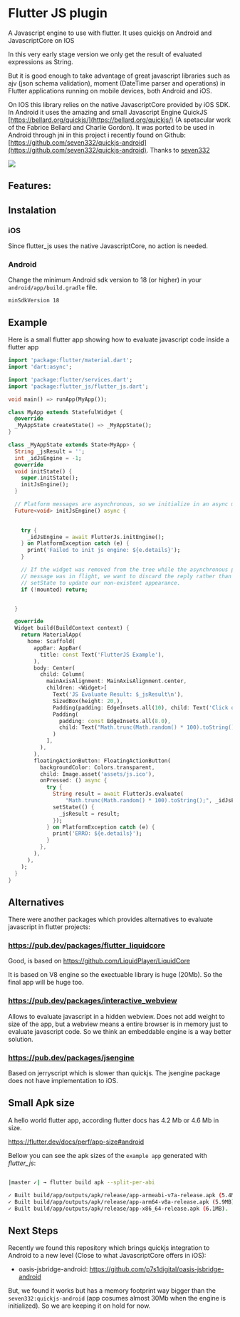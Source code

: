 # Flutter JS plugin

A Javascript engine to use with flutter. It uses quickjs on Android and JavascriptCore on IOS


In this very early stage version we only get the result of evaluated expressions as String.

But it is good enough to take advantage of great javascript libraries such as ajv (json schema validation), moment (DateTime parser and operations) in Flutter applications running on mobile devices, both Android and iOS.

On IOS this library relies on the native JavascriptCore provided by iOS SDK. In Android it uses the amazing and small Javascript Engine QuickJS [https://bellard.org/quickjs/](https://bellard.org/quickjs/) (A spetacular work of the Fabrice Bellard and Charlie Gordon). It was ported to be used in Android through jni in this project i recently found on Github: [https://github.com/seven332/quickjs-android](https://github.com/seven332/quickjs-android). Thanks to [seven332](https://github.com/seven332)



![](doc/flutter_js.png)


## Features:

## Instalation

### iOS

Since flutter_js uses the native JavascriptCore, no action is needed.

### Android

Change the minimum Android sdk version to 18 (or higher) in your `android/app/build.gradle` file.

```
minSdkVersion 18
```


## Example

Here is a small flutter app showing how to evaluate javascript code inside a flutter app



```dart
import 'package:flutter/material.dart';
import 'dart:async';

import 'package:flutter/services.dart';
import 'package:flutter_js/flutter_js.dart';

void main() => runApp(MyApp());

class MyApp extends StatefulWidget {
  @override
  _MyAppState createState() => _MyAppState();
}

class _MyAppState extends State<MyApp> {
  String _jsResult = '';
  int _idJsEngine = -1;
  @override
  void initState() {
    super.initState();
    initJsEngine();
  }

  // Platform messages are asynchronous, so we initialize in an async method.
  Future<void> initJsEngine() async {
  

    try {
      _idJsEngine = await FlutterJs.initEngine();
    } on PlatformException catch (e) {
      print('Failed to init js engine: ${e.details}');
    }

    // If the widget was removed from the tree while the asynchronous platform
    // message was in flight, we want to discard the reply rather than calling
    // setState to update our non-existent appearance.
    if (!mounted) return;


  }

  @override
  Widget build(BuildContext context) {
    return MaterialApp(
      home: Scaffold(
        appBar: AppBar(
          title: const Text('FlutterJS Example'),
        ),
        body: Center(
          child: Column(
            mainAxisAlignment: MainAxisAlignment.center,
            children: <Widget>[
              Text('JS Evaluate Result: $_jsResult\n'),
              SizedBox(height: 20,),
              Padding(padding: EdgeInsets.all(10), child: Text('Click on the big JS Yellow Button to evaluate the expression bellow using the flutter_js plugin'),),
              Padding(
                padding: const EdgeInsets.all(8.0),
                child: Text("Math.trunc(Math.random() * 100).toString();", style: TextStyle(fontSize: 12, fontStyle: FontStyle.italic, fontWeight: FontWeight.bold),),
              )
            ],
          ),
        ),
        floatingActionButton: FloatingActionButton(
          backgroundColor: Colors.transparent, 
          child: Image.asset('assets/js.ico'),
          onPressed: () async {
            try {
              String result = await FlutterJs.evaluate(
                  "Math.trunc(Math.random() * 100).toString();", _idJsEngine);
              setState(() {
                _jsResult = result;
              });
            } on PlatformException catch (e) {
              print('ERRO: ${e.details}');
            }
          },
        ),
      ),
    );
  }
}

```


## Alternatives

There were another packages which provides alternatives to evaluate javascript in flutter projects:

### https://pub.dev/packages/flutter_liquidcore

Good, is based on https://github.com/LiquidPlayer/LiquidCore

It is based on V8 engine so the exectuable library is huge (20Mb). So the final app will be huge too.


### https://pub.dev/packages/interactive_webview

Allows to evaluate javascript in a hidden webview. Does not add weight to size of the app, but a webview means a entire browser is in memory just to evaluate javascript code. So we think an embeddable engine is a way better solution.

### https://pub.dev/packages/jsengine

Based on jerryscript which is slower than quickjs. The jsengine package does not have implementation to iOS.




## Small Apk size

A hello world flutter app, according flutter docs has 4.2 Mb or 4.6 Mb in size.

https://flutter.dev/docs/perf/app-size#android


Bellow you can see the apk sizes of the `example app` generated with *flutter_js*:

```bash

|master ✓| → flutter build apk --split-per-abi

✓ Built build/app/outputs/apk/release/app-armeabi-v7a-release.apk (5.4MB).
✓ Built build/app/outputs/apk/release/app-arm64-v8a-release.apk (5.9MB).
✓ Built build/app/outputs/apk/release/app-x86_64-release.apk (6.1MB).
```



## Next Steps

Recently we found this repository which brings quickjs integration to Android to a new level (Close to what JavascriptCore offers in iOS):

- oasis-jsbridge-android: https://github.com/p7s1digital/oasis-jsbridge-android

But, we found it works but has a memory footprint way bigger than the `seven332:quickjs-android` (app cosumes almost 30Mb when the engine is initialized). So we are keeping it on hold for now.

